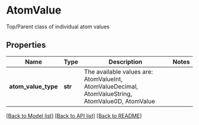 # AtomValue

Top/Parent class of individual atom values

## Properties
Name | Type | Description | Notes
------------ | ------------- | ------------- | -------------
**atom_value_type** | **str** | The available values are: AtomValueInt, AtomValueDecimal, AtomValueString, AtomValue0D, AtomValue | 

[[Back to Model list]](../README.md#documentation-for-models) [[Back to API list]](../README.md#documentation-for-api-endpoints) [[Back to README]](../README.md)


